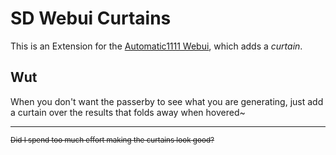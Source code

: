 ﻿# SD Webui Curtains
This is an Extension for the [Automatic1111 Webui](https://github.com/AUTOMATIC1111/stable-diffusion-webui), which adds a *curtain*.

## Wut
When you don't want the passerby to see what you are generating, just add a curtain over the results that folds away when hovered~

<hr>

<sup>~~Did I spend too much effort making the curtains look good?~~</sup>
